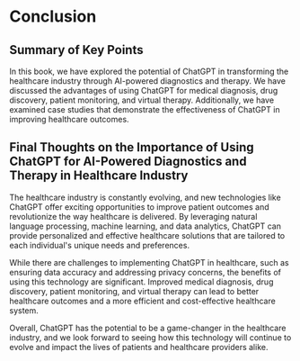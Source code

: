 # Conclusion

Summary of Key Points
---------------------

In this book, we have explored the potential of ChatGPT in transforming the healthcare industry through AI-powered diagnostics and therapy. We have discussed the advantages of using ChatGPT for medical diagnosis, drug discovery, patient monitoring, and virtual therapy. Additionally, we have examined case studies that demonstrate the effectiveness of ChatGPT in improving healthcare outcomes.

Final Thoughts on the Importance of Using ChatGPT for AI-Powered Diagnostics and Therapy in Healthcare Industry
---------------------------------------------------------------------------------------------------------------

The healthcare industry is constantly evolving, and new technologies like ChatGPT offer exciting opportunities to improve patient outcomes and revolutionize the way healthcare is delivered. By leveraging natural language processing, machine learning, and data analytics, ChatGPT can provide personalized and effective healthcare solutions that are tailored to each individual's unique needs and preferences.

While there are challenges to implementing ChatGPT in healthcare, such as ensuring data accuracy and addressing privacy concerns, the benefits of using this technology are significant. Improved medical diagnosis, drug discovery, patient monitoring, and virtual therapy can lead to better healthcare outcomes and a more efficient and cost-effective healthcare system.

Overall, ChatGPT has the potential to be a game-changer in the healthcare industry, and we look forward to seeing how this technology will continue to evolve and impact the lives of patients and healthcare providers alike.